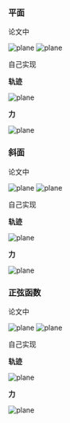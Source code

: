 ### 平面

论文中

![plane](/adaptiveAdmittance/Admittance+I/pic/1.png)
![plane](/adaptiveAdmittance/Admittance+I/pic/2.png)

自己实现

**轨迹**

![plane](/adaptiveAdmittance/Admittance+I/pic/3.png)

**力**

![plane](/adaptiveAdmittance/Admittance+I/pic/4.png)


### 斜面

论文中

![plane](/adaptiveAdmittance/Admittance+I/pic/5.png)
![plane](/adaptiveAdmittance/Admittance+I/pic/6.png)

自己实现

**轨迹**

![plane](/adaptiveAdmittance/Admittance+I/pic/8.png)

**力**

![plane](/adaptiveAdmittance/Admittance+I/pic/7.png)


### 正弦函数

论文中

![plane](/adaptiveAdmittance/Admittance+I/pic/9.png)
![plane](/adaptiveAdmittance/Admittance+I/pic/10.png)

自己实现

**轨迹**

![plane](/adaptiveAdmittance/Admittance+I/pic/12.png)

**力**

![plane](/adaptiveAdmittance/Admittance+I/pic/11.png)